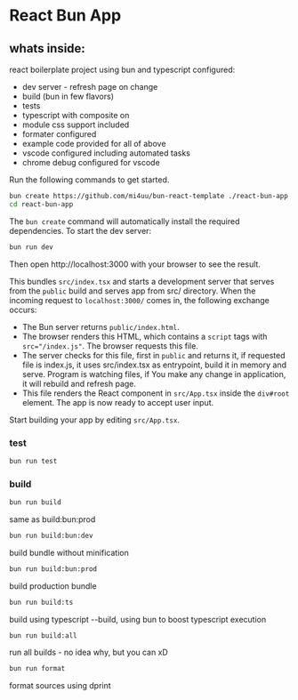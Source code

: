 # React Bun App

## whats inside:

react boilerplate project using bun and typescript configured:

- dev server - refresh page on change
- build (bun in few flavors)
- tests
- typescript with composite on
- module css support included
- formater configured
- example code provided for all of above
- vscode configured including automated  tasks
- chrome debug configured for vscode

Run the following commands to get started.

```sh
bun create https://github.com/mi4uu/bun-react-template ./react-bun-app
cd react-bun-app
```

The `bun create` command will automatically install the required dependencies. To start the dev server:

```sh
bun run dev
```

Then open http://localhost:3000 with your browser to see the result.

This bundles `src/index.tsx` and starts a development server that serves from the `public` build and serves app from src/ directory. When the incoming request to `localhost:3000/` comes in, the following exchange occurs:

- The Bun server returns `public/index.html`.
- The browser renders this HTML, which contains a `script` tags with `src="/index.js"`. The browser requests this file.
- The server checks for this file, first in `public` and returns it, if requested file is index.js, it uses src/index.tsx as entrypoint, build it in memory and serve. Program is watching files, if You make any change in application, it will rebuild and refresh page.
- This file renders the React component in `src/App.tsx` inside the `div#root` element. The app is now ready to accept user input.

Start building your app by editing `src/App.tsx`.

### test

```sh
bun run test
```

### build

```sh
bun run build
```

same as build:bun:prod

```sh
bun run build:bun:dev
```

build bundle without minification

```sh
bun run build:bun:prod
```

build production bundle

```sh
bun run build:ts
```

build using typescript --build, using bun to boost typescript execution

```sh
bun run build:all
```

run all builds - no idea why, but you can xD

```sh
bun run format
```

format sources using dprint
